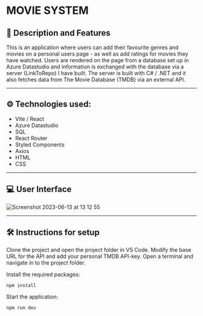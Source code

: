 # MOVIE SYSTEM

## 📄 Description and Features

This is an application where users can add their favourite genres and movies on a personal users page - as well as add ratings for movies they have watched. Users are rendered on the page from a database set up in Azure Datastudio and information is exchanged with the database via a server (LinkToRepo) I have built. The server is built with C# / .NET and it also fetches data from The Movie Database (TMDB) via an external API.

---

## ⚙️ Technologies used:

- Vite / React
- Azure Datastudio
- SQL
- React Router
- Styled Components
- Axios
- HTML
- CSS

--- 

## 💻 User Interface


![Screenshot 2023-06-13 at 13 12 55](https://github.com/AnnaAxelsson051/Open_AI_Codex/assets/103879144/fe9b0038-ef85-46c5-9939-c681d3a9b09b)

---

## 🛠 Instructions for setup

Clone the project and open the project folder in VS Code. Modify the base URL for the API and add your personal TMDB API-key. Open a terminal and navigate in to the project folder.

Install the required packages:

```
npm install 
```
Start the application:
```
npm run dev 
```